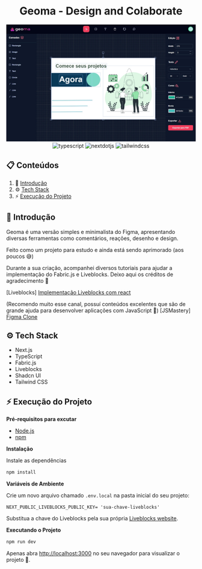 <div align="center">
  
  <h1 align="center">Geoma - Design and Colaborate</h1>
  <img src="https://github.com/renanpmatos/geoma/blob/main/public/using-geoma.jpg" alt="usinggeoma"/>
  <div>
    <img src="https://img.shields.io/badge/-TypeScript-black?style=for-the-badge&logoColor=white&logo=typescript&color=3178C6" alt="typescript" />
    <img src="https://img.shields.io/badge/-Next_JS-black?style=for-the-badge&logoColor=white&logo=nextdotjs&color=000000" alt="nextdotjs" />
    <img src="https://img.shields.io/badge/-Tailwind_CSS-black?style=for-the-badge&logoColor=white&logo=tailwindcss&color=06B6D4" alt="tailwindcss" />
  </div>
</div>

## 📋 <a name="table">Conteúdos</a>

1. 👋 [Introdução](#introduction)
2. ⚙️ [Tech Stack](#tech-stack)
3. ⚡ [Execução do Projeto](#quick-start)

## <a name="introduction">👋 Introdução</a>

Geoma é uma versão simples e minimalista do Figma, apresentando diversas ferramentas como comentários, reações, desenho e design.

Feito como um projeto para estudo e ainda está sendo aprimorado (aos poucos 😅)

Durante a sua criação, acompanhei diversos tutoriais para ajudar a implementação do Fabric.js e Liveblocks.
Deixo aqui os créditos de agradecimento 🙏

[Liveblocks] <a href="https://www.youtube.com/watch?v=eFbXTo0aanQ&list=PL2pIUuSexvpj06xlkyfaUSwMrI5fCGRJA&index=6">Implementação Liveblocks com react</a>

(Recomendo muito esse canal, possuí conteúdos excelentes que são de grande ajuda para desenvolver aplicações com JavaScript 👏)
[JSMastery] <a href="https://youtu.be/oKIThIihv60?si=m0L7K3SR54cjmr6h">Figma Clone</a>

## <a name="tech-stack">⚙️ Tech Stack</a>

- Next.js
- TypeScript
- Fabric.js
- Liveblocks
- Shadcn UI
- Tailwind CSS

## <a name="quick-start">⚡ Execução do Projeto</a>

**Pré-requisitos para excutar**

- [Node.js](https://nodejs.org/en)
- [npm](https://www.npmjs.com/)

**Instalação**

Instale as dependências

```bash
npm install
```

**Variáveis de Ambiente**

Crie um novo arquivo chamado `.env.local` na pasta inicial do seu projeto:

```env
NEXT_PUBLIC_LIVEBLOCKS_PUBLIC_KEY= 'sua-chave-liveblocks'
```

Substitua a chave do Liveblocks pela sua própria [Liveblocks website](https://liveblocks.io).

**Executando o Projeto**

```bash
npm run dev
```

Apenas abra [http://localhost:3000](http://localhost:3000) no seu navegador para visualizar o projeto 🤯.
